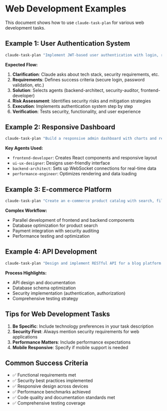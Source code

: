 # Web Development Examples

This document shows how to use `claude-task-plan` for various web development tasks.

## Example 1: User Authentication System

```bash
claude-task-plan "Implement JWT-based user authentication with login, register, and password reset"
```

**Expected Flow:**
1. **Clarification**: Claude asks about tech stack, security requirements, etc.
2. **Requirements**: Defines success criteria (secure login, password validation, etc.)
3. **Solution**: Selects agents (backend-architect, security-auditor, frontend-developer)
4. **Risk Assessment**: Identifies security risks and mitigation strategies
5. **Execution**: Implements authentication system step by step
6. **Verification**: Tests security, functionality, and user experience

## Example 2: Responsive Dashboard

```bash
claude-task-plan "Build a responsive admin dashboard with charts and real-time data"
```

**Key Agents Used:**
- `frontend-developer`: Creates React components and responsive layout
- `ui-ux-designer`: Designs user-friendly interface
- `backend-architect`: Sets up WebSocket connections for real-time data
- `performance-engineer`: Optimizes rendering and data loading

## Example 3: E-commerce Platform

```bash
claude-task-plan "Create an e-commerce product catalog with search, filters, and shopping cart"
```

**Complex Workflow:**
- Parallel development of frontend and backend components
- Database optimization for product search
- Payment integration with security auditing
- Performance testing and optimization

## Example 4: API Development

```bash
claude-task-plan "Design and implement RESTful API for a blog platform with CRUD operations"
```

**Process Highlights:**
- API design and documentation
- Database schema optimization
- Security implementation (authentication, authorization)
- Comprehensive testing strategy

## Tips for Web Development Tasks

1. **Be Specific**: Include technology preferences in your task description
2. **Security First**: Always mention security requirements for web applications
3. **Performance Matters**: Include performance expectations
4. **Mobile Responsive**: Specify if mobile support is needed

## Common Success Criteria

- ✅ Functional requirements met
- ✅ Security best practices implemented
- ✅ Responsive design across devices
- ✅ Performance benchmarks achieved
- ✅ Code quality and documentation standards met
- ✅ Comprehensive testing coverage